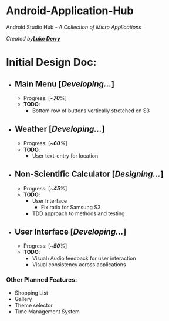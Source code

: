 # Android-Application-Hub  
Android Studio Hub - _A Collection of Micro Applications_  
  
_Created by_[_**Luke Derry**_](https://www.linkedin.com/in/lukederry/)  

# Initial Design Doc:  

- ## Main Menu [_Developing..._]  
  - Progress: [_~**70**%_]  
  - **TODO**:  
    - Bottom row of buttons vertically stretched on S3  
    
- ## Weather [_Developing..._]  
  - Progress: [_~**60**%_]  
  - **TODO**:  
    - User text-entry for location  
- ## Non-Scientific Calculator [_Designing..._]  
  - Progress: [_~**45**%_]  
  - **TODO**:  
    - User Interface  
      - Fix ratio for Samsung S3  
    - TDD approach to methods and testing  
    
- ## User Interface [_Developing..._]
  - Progress: [_~**50**%_]
  - **TODO**:
    - Visual+Audio feedback for user interaction
    - Visual consistency across applications
    

### Other Planned Features:  
- Shopping List  
- Gallery  
- Theme selector  
- Time Management System  
